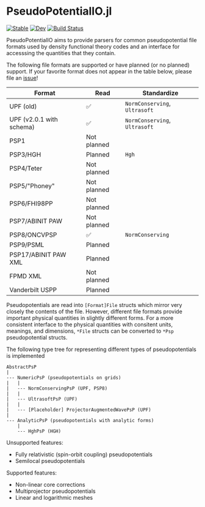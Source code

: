# PseudoPotentialIO.jl

[![Stable](https://img.shields.io/badge/docs-stable-blue.svg)](https://azadoks.github.io/PseudoPotentialIO.jl/stable)
[![Dev](https://img.shields.io/badge/docs-dev-blue.svg)](https://azadoks.github.io/PseudoPotentialIO.jl/dev)
[![Build Status](https://github.com/azadoks/PseudoPotentialIO.jl/workflows/CI/badge.svg)](https://github.com/azadoks/PseudoPotentialIO.jl/actions)

PseudoPotentialIO aims to provide parsers for common pseudopotential file formats used by density functional theory codes and an interface for accesssing the quantities that they contain.

The following file formats are supported or have planned (or no planned) support.
If your favorite format does not appear in the table below, please file an [issue](https://github.com/azadoks/PseudoPotentialIO.jl/issues)!

| Format                   | Read        | Standardize                   |
|--------------------------|-------------|-------------------------------|
| UPF (old)                | ✅          | `NormConserving`, `Ultrasoft` |
| UPF (v2.0.1 with schema) | ✅          | `NormConserving`, `Ultrasoft` |
| PSP1                     | Not planned |                               |
| PSP3/HGH                 | Planned     | `Hgh`                         |
| PSP4/Teter               | Not planned |                               |
| PSP5/"Phoney"            | Not planned |                               |
| PSP6/FHI98PP             | Not planned |                               |
| PSP7/ABINIT PAW          | Not planned |                               |
| PSP8/ONCVPSP             | ✅          | `NormConserving`              |
| PSP9/PSML                | Planned     |                               |
| PSP17/ABINIT PAW XML     | Planned     |                               |
| FPMD XML                 | Not planned |                               |
| Vanderbilt USPP          | Planned     |                               |

Pseudopotentials are read into `[Format]File` structs which mirror very closely the contents of the file.
However, different file formats provide important physical quantities in slightly different forms.
For a more consistent interface to the physical quantities with consitent units, meanings, and dimensions, `*File` structs can be converted to `*Psp` pseudopotential structs.

The following type tree for representing different types of pseudopotentials is implemented

```
AbstractPsP
|
--- NumericPsP (pseudopotentials on grids)
|   |
|   --- NormConservingPsP (UPF, PSP8)
|   |
|   --- UltrasoftPsP (UPF)
|   |
|   --- [Placeholder] ProjectorAugmentedWavePsP (UPF)
|
--- AnalyticPsP (pseudopotentials with analytic forms)
    |
    --- HghPsP (HGH)
```

Unsupported features:
- Fully relativistic (spin-orbit coupling) pseudopotentials
- Semilocal pseudopotentials

Supported features:
- Non-linear core corrections
- Multiprojector pseudopotentials
- Linear and logarithmic meshes
